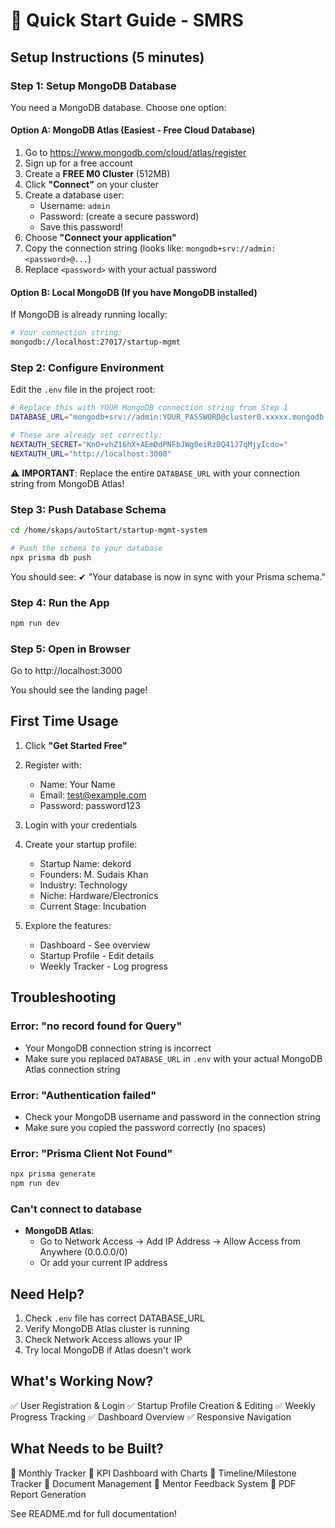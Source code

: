 # 🚀 Quick Start Guide - SMRS

## Setup Instructions (5 minutes)

### Step 1: Setup MongoDB Database

You need a MongoDB database. Choose one option:

#### Option A: MongoDB Atlas (Easiest - Free Cloud Database)

1. Go to https://www.mongodb.com/cloud/atlas/register
2. Sign up for a free account
3. Create a **FREE M0 Cluster** (512MB)
4. Click **"Connect"** on your cluster
5. Create a database user:
   - Username: `admin`
   - Password: (create a secure password)
   - Save this password!
6. Choose **"Connect your application"**
7. Copy the connection string (looks like: `mongodb+srv://admin:<password>@...`)
8. Replace `<password>` with your actual password

#### Option B: Local MongoDB (If you have MongoDB installed)

If MongoDB is already running locally:
```bash
# Your connection string:
mongodb://localhost:27017/startup-mgmt
```

### Step 2: Configure Environment

Edit the `.env` file in the project root:

```bash
# Replace this with YOUR MongoDB connection string from Step 1
DATABASE_URL="mongodb+srv://admin:YOUR_PASSWORD@cluster0.xxxxx.mongodb.net/startup-mgmt?retryWrites=true&w=majority"

# These are already set correctly:
NEXTAUTH_SECRET="KnO+vhZ16hX+AEmDdPNFbJWg0eiRz0Q41J7qMjyIcdo="
NEXTAUTH_URL="http://localhost:3000"
```

⚠️ **IMPORTANT**: Replace the entire `DATABASE_URL` with your connection string from MongoDB Atlas!

### Step 3: Push Database Schema

```bash
cd /home/skaps/autoStart/startup-mgmt-system

# Push the schema to your database
npx prisma db push
```

You should see: ✔ "Your database is now in sync with your Prisma schema."

### Step 4: Run the App

```bash
npm run dev
```

### Step 5: Open in Browser

Go to http://localhost:3000

You should see the landing page!

## First Time Usage

1. Click **"Get Started Free"**
2. Register with:
   - Name: Your Name
   - Email: test@example.com
   - Password: password123

3. Login with your credentials

4. Create your startup profile:
   - Startup Name: dekord
   - Founders: M. Sudais Khan
   - Industry: Technology
   - Niche: Hardware/Electronics
   - Current Stage: Incubation

5. Explore the features:
   - Dashboard - See overview
   - Startup Profile - Edit details
   - Weekly Tracker - Log progress

## Troubleshooting

### Error: "no record found for Query"
- Your MongoDB connection string is incorrect
- Make sure you replaced `DATABASE_URL` in `.env` with your actual MongoDB Atlas connection string

### Error: "Authentication failed"
- Check your MongoDB username and password in the connection string
- Make sure you copied the password correctly (no spaces)

### Error: "Prisma Client Not Found"
```bash
npx prisma generate
npm run dev
```

### Can't connect to database
- **MongoDB Atlas**: 
  - Go to Network Access → Add IP Address → Allow Access from Anywhere (0.0.0.0/0)
  - Or add your current IP address

## Need Help?

1. Check `.env` file has correct DATABASE_URL
2. Verify MongoDB Atlas cluster is running
3. Check Network Access allows your IP
4. Try local MongoDB if Atlas doesn't work

## What's Working Now?

✅ User Registration & Login
✅ Startup Profile Creation & Editing
✅ Weekly Progress Tracking
✅ Dashboard Overview
✅ Responsive Navigation

## What Needs to be Built?

🔧 Monthly Tracker
🔧 KPI Dashboard with Charts
🔧 Timeline/Milestone Tracker
🔧 Document Management
🔧 Mentor Feedback System
🔧 PDF Report Generation

See README.md for full documentation!

